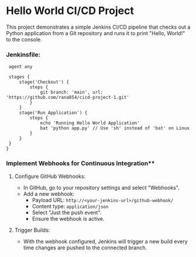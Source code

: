 # Hello World CI/CD Project
This project demonstrates a simple Jenkins CI/CD pipeline that checks out a Python application from a Git repository and runs it to print "Hello, World!" to the console.

### Jenkinsfile:
   
   ```pipeline {
    agent any

    stages {
        stage('Checkout') {
            steps {
                git branch: 'main', url: 'https://github.com/rana854/cicd-project-1.git'
            }
        }
        stage('Run Application') {
            steps {
                echo 'Running Hello World Application'
                bat 'python app.py' // Use 'sh' instead of 'bat' on Linux
            }
        }
    }
}

   ```
### Implement Webhooks for Continuous Integration**
   1. Configure GitHub Webhooks:
      - In GitHub, go to your repository settings and select "Webhooks".
      - Add a new webhook:
        - Payload URL: `http://<your-jenkins-url>/github-webhook/`
        - Content type: `application/json`
        - Select "Just the push event".
        - Ensure the webhook is active.
   
   2. Trigger Builds:
      - With the webhook configured, Jenkins will trigger a new build every time changes are pushed to the connected branch.




